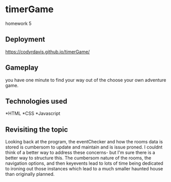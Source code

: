 # timerGame
homework 5

## Deployment
https://codyrdavis.github.io/timerGame/

## Gameplay
you have one minute to find your way out of the choose your own adventure game.

## Technologies used
*HTML
*CSS
*Javascript

## Revisiting the topic
Looking back at the program, the eventChecker and how the rooms data is stored is cumbersom to update and maintain and is issue proned. I couldnt think of a better way to address these concerns- but I'm sure there is a better way to structure this. The cumbersom nature of the rooms, the navigation options, and then keyevents lead to lots of time being dedicated to ironing out those instances which lead to a much smaller haunted house than originally planned.
